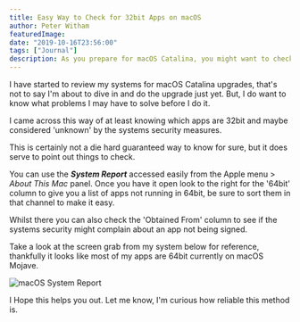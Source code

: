 ```yaml
---
title: Easy Way to Check for 32bit Apps on macOS
author: Peter Witham
featuredImage:
date: "2019-10-16T23:56:00"
tags: ["Journal"]
description: As you prepare for macOS Catalina, you might want to check what apps could cause problems on your system, here's a quick way to check.
---
```


I have started to review my systems for macOS Catalina upgrades, that's not to say I'm about to dive in and do the upgrade just yet. But, I do want to know what problems I may have to solve before I do it.

I came across this way of at least knowing which apps are 32bit and maybe considered 'unknown' by the systems security measures.

This is certainly not a die hard guaranteed way to know for sure, but it does serve to point out things to check.

You can use the **_System Report_** accessed easily from the Apple menu > _About This Mac_ panel. Once you have it open look to the right for the '64bit' column to give you a list of apps not running in 64bit, be sure to sort them in that channel to make it easy.

Whilst there you can also check the 'Obtained From' column to see if the systems security might complain about an app not being signed.

Take a look at the screen grab from my system below for reference, thankfully it looks like most of my apps are 64bit currently on macOS Mojave.

![macOS System Report](http://localhost:8000/images/2019-10-16/32bit-system-report-screen.png)

I Hope this helps you out. Let me know, I'm curious how reliable this method is.
